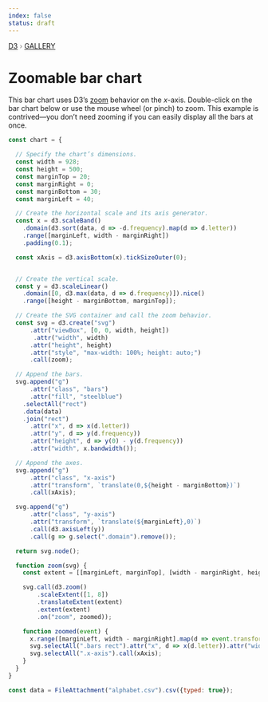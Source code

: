 ```yaml
---
index: false
status: draft
---
```


<div style="color: grey; font: 13px/25.5px var(--sans-serif); text-transform: uppercase;"><h1 style="display: none;">Zoomable bar chart</h1><a href="https://d3js.org/">D3</a> › <a href="/@d3/gallery">Gallery</a></div>

# Zoomable bar chart

This bar chart uses D3’s [zoom](https://d3js.org/d3-zoom) behavior on the _x_-axis. Double-click on the bar chart below or use the mouse wheel (or pinch) to zoom. This example is contrived—you don’t need zooming if you can easily display all the bars at once.

```js echo
const chart = {

  // Specify the chart’s dimensions.
  const width = 928;
  const height = 500;
  const marginTop = 20;
  const marginRight = 0;
  const marginBottom = 30;
  const marginLeft = 40;

  // Create the horizontal scale and its axis generator.
  const x = d3.scaleBand()
    .domain(d3.sort(data, d => -d.frequency).map(d => d.letter))
    .range([marginLeft, width - marginRight])
    .padding(0.1);

  const xAxis = d3.axisBottom(x).tickSizeOuter(0);


  // Create the vertical scale.
  const y = d3.scaleLinear()
    .domain([0, d3.max(data, d => d.frequency)]).nice()
    .range([height - marginBottom, marginTop]);

  // Create the SVG container and call the zoom behavior.
  const svg = d3.create("svg")
      .attr("viewBox", [0, 0, width, height])
       .attr("width", width)
      .attr("height", height)
      .attr("style", "max-width: 100%; height: auto;")
      .call(zoom);

  // Append the bars.
  svg.append("g")
      .attr("class", "bars")
      .attr("fill", "steelblue")
    .selectAll("rect")
    .data(data)
    .join("rect")
      .attr("x", d => x(d.letter))
      .attr("y", d => y(d.frequency))
      .attr("height", d => y(0) - y(d.frequency))
      .attr("width", x.bandwidth());

  // Append the axes.
  svg.append("g")
      .attr("class", "x-axis")
      .attr("transform", `translate(0,${height - marginBottom})`)
      .call(xAxis);

  svg.append("g")
      .attr("class", "y-axis")
      .attr("transform", `translate(${marginLeft},0)`)
      .call(d3.axisLeft(y))
      .call(g => g.select(".domain").remove());

  return svg.node();

  function zoom(svg) {
    const extent = [[marginLeft, marginTop], [width - marginRight, height - marginTop]];

    svg.call(d3.zoom()
        .scaleExtent([1, 8])
        .translateExtent(extent)
        .extent(extent)
        .on("zoom", zoomed));

    function zoomed(event) {
      x.range([marginLeft, width - marginRight].map(d => event.transform.applyX(d)));
      svg.selectAll(".bars rect").attr("x", d => x(d.letter)).attr("width", x.bandwidth());
      svg.selectAll(".x-axis").call(xAxis);
    }
  }
}
```

```js echo
const data = FileAttachment("alphabet.csv").csv({typed: true});
```

